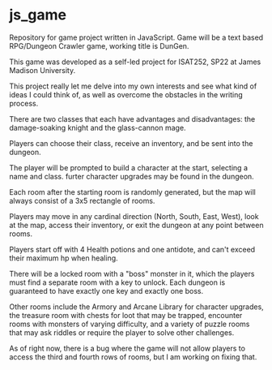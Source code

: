 # js_game
Repository for game project written in JavaScript. Game will be a text based RPG/Dungeon Crawler game, working title is DunGen. 

This game was developed as a self-led project for ISAT252, SP22 at James Madison University.

This project really let me delve into my own interests and see what kind of ideas I could think of, as well as overcome the obstacles in the writing process. 

There are two classes that each have advantages and disadvantages: the damage-soaking knight and the glass-cannon mage.

Players can choose their class, receive an inventory, and be sent into the dungeon.

The player will be prompted to build a character at the start, selecting a name and class. furter character upgrades may be found in the dungeon.

Each room after the starting room is randomly generated, but the map will always consist of a 3x5 rectangle of rooms.

Players may move in any cardinal direction (North, South, East, West), look at the map, access their inventory, or exit the dungeon at any point between rooms. 

Players start off with 4 Health potions and one antidote, and can't exceed their maximum hp when healing.

There will be a locked room with a "boss" monster in it, which the players must find a separate room with a key to unlock. Each dungeon is guaranteed to have exactly one key and exactly one boss.

Other rooms include the Armory and Arcane Library for character upgrades, the treasure room with chests for loot that may be trapped, encounter rooms with monsters of varying difficulty, and a variety of puzzle rooms that may ask riddles or require the player to solve other challenges.

As of right now, there is a bug where the game will not allow players to access the third and fourth rows of rooms, but I am working on fixing that.